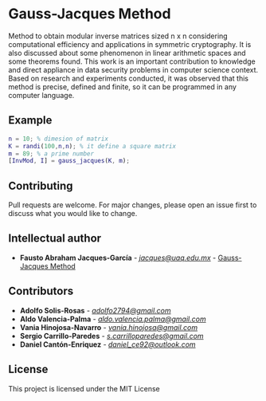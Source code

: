 # Gauss-Jacques Method

Method to obtain modular inverse matrices sized n x n considering computational efficiency and applications in symmetric cryptography. It is also discussed about some phenomenon in linear arithmetic spaces and some theorems found. This work is an important contribution to knowledge and direct appliance in data security problems in computer science context. Based on research and experiments conducted, it was observed that this method is precise, defined and finite, so it can be programmed in any computer language.

## Example

```matlab
n = 10; % dimesion of matrix
K = randi(100,n,n); % it define a square matrix
m = 89; % a prime number   
[InvMod, I] = gauss_jacques(K, m); 
```

## Contributing
Pull requests are welcome. For major changes, please open an issue first to discuss what you would like to change.

## Intellectual author
* **Fausto Abraham Jacques-García** - *jacques@uaq.edu.mx* - [Gauss-Jacques Method](https://www.researchgate.net/publication/327895519_The_proposed_Gauss-Jacques_method_to_obtain_modular_inverse_matrices_variable_sized_without_a_theoretical_limit)

## Contributors

* **Adolfo Solis-Rosas** - *adolfo2794@gmail.com*
* **Aldo Valencia-Palma** - *aldo.valencia.palma@gmail.com*
* **Vania Hinojosa-Navarro** - *vania.hinojosa@gmail.com*
* **Sergio Carrillo-Paredes** - *s.carrilloparedes@gmail.com*
* **Daniel Cantón-Enriquez** - *daniel_ce92@outlook.com*

## License
This project is licensed under the MIT License
